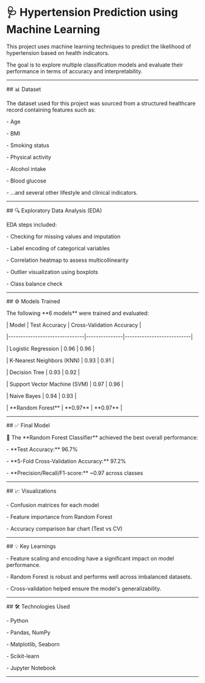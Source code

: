 # 🩺 Hypertension Prediction using Machine Learning



This project uses machine learning techniques to predict the likelihood of hypertension based on health indicators. 

The goal is to explore multiple classification models and evaluate their performance in terms of accuracy and interpretability.



---



\## 📊 Dataset



The dataset used for this project was sourced from a structured healthcare record containing features such as:



\- Age

\- BMI

\- Smoking status

\- Physical activity

\- Alcohol intake

\- Blood glucose

\- ...and several other lifestyle and clinical indicators.



---



\## 🔍 Exploratory Data Analysis (EDA)



EDA steps included:



\- Checking for missing values and imputation

\- Label encoding of categorical variables

\- Correlation heatmap to assess multicollinearity

\- Outlier visualization using boxplots

\- Class balance check



---



\## ⚙️ Models Trained



The following \*\*6 models\*\* were trained and evaluated:



| Model                          | Test Accuracy | Cross-Validation Accuracy |

|-------------------------------|---------------|---------------------------|

| Logistic Regression           | 0.96          | 0.96                      |

| K-Nearest Neighbors (KNN)     | 0.93          | 0.91                      |

| Decision Tree                 | 0.93          | 0.92                      |

| Support Vector Machine (SVM)  | 0.97          | 0.96                      |

| Naive Bayes                   | 0.94          | 0.93                      |

| \*\*Random Forest\*\*             | \*\*0.97\*\*      | \*\*0.97\*\*                  |



---



\## ✅ Final Model



🎯 The \*\*Random Forest Classifier\*\* achieved the best overall performance:

\- \*\*Test Accuracy:\*\* 96.7%

\- \*\*5-Fold Cross-Validation Accuracy:\*\* 97.2%

\- \*\*Precision/Recall/F1-score:\*\* ~0.97 across classes



---



\## 📈 Visualizations



\- Confusion matrices for each model

\- Feature importance from Random Forest

\- Accuracy comparison bar chart (Test vs CV)



---



\## 💡 Key Learnings



\- Feature scaling and encoding have a significant impact on model performance.

\- Random Forest is robust and performs well across imbalanced datasets.

\- Cross-validation helped ensure the model's generalizability.



---



\## 🛠️ Technologies Used



\- Python

\- Pandas, NumPy

\- Matplotlib, Seaborn

\- Scikit-learn

\- Jupyter Notebook



---

